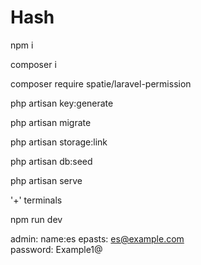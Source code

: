 # Hash

npm i

composer i

composer require spatie/laravel-permission

php artisan key:generate

php artisan migrate

php artisan storage:link

php artisan db:seed

php artisan serve

'+' terminals
  
npm run dev

admin: name:es 
       epasts: es@example.com  
       password: Example1@
